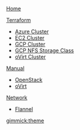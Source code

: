 [Home](index.md)

[Terraform]()

  * [Azure Cluster](az-cluster.md)
  * [EC2 Cluster](ec2-cluster.md)
  * [GCP Cluster](gcp-cluster.md)
  * [GCP NFS Storage Class](gcp-nfs-helm2.md)
  * [oVirt Cluster](ovirt-cluster.md)

[Manual]()

  * [OpenStack](openstack.md)
  * [oVirt](ovirt-cp.md)

[Network]()

  * [Flannel](flannel-bts.md)

[gimmick:theme](flatly)
